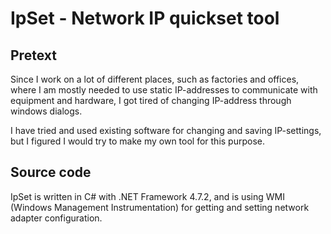 # IpSet - Network IP quickset tool

## Pretext
Since I work on a lot of different places, such as 
factories and offices, where I am mostly needed to use 
static IP-addresses to communicate with equipment 
and hardware, I got tired of changing IP-address 
through windows dialogs.

I have tried and used existing software for changing 
and saving IP-settings, but I figured I would try
to make my own tool for this purpose.

## Source code
IpSet is written in C# with .NET Framework 4.7.2,
and is using WMI (Windows Management Instrumentation)
for getting and setting network adapter configuration.
